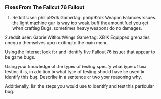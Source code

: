 ### Fixes From The Fallout 76 Fallout

1. Reddit User: philip92dk Gamertag: philip92dk
Weapon Balances Issues. the light machine gun is way too weak. buff the amount fuel you get when crafting
Bugs. sometimes heavy weapons do no damages.

2.reddit user: GabrielWithoutWings  Gamertag: XB1X
Equipped grenades unequip themselves upon exiting to the main menu.

Using the Internet look for and identify five Fallout 76 issues that appear to be game bugs.

Using your knowledge of the types of testing specify what type of box testing it is, in addition to what type of testing should have be used to identify this bug. Describe in a sentence or two your reasoning why.

Additionally, list the steps you would use to identify and test this particular bug.

